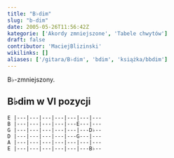 ```yaml
---
title: "B♭dim"
slug: "b-dim"
date: 2005-05-26T11:56:42Z
kategorie: ['Akordy zmniejszone', 'Tabele chwytów']
draft: false
contributor: 'MaciejBlizinski'
wikilinks: []
aliases: ['/gitara/B♭dim', 'bdim', 'książka/bbdim']
---
```

B♭-zmniejszony.

## B♭dim w VI pozycji

    E |---|---|---|---|---|---|---
    B |---|---|---|---|---E---|---
    G |---|---|---|---|---|---D♭--
    D |---|---|---|---|---G---|---
    A |---|---|---|---|---|---|---
    E |---|---|---|---|---|---B♭--


